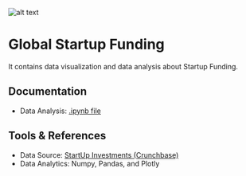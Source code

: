 ![alt text](img/tokopedia2.png)

# Global Startup Funding
It contains data visualization and data analysis about Startup Funding.

## Documentation
- Data Analysis: [.ipynb file]()

## Tools & References
- Data Source: [StartUp Investments (Crunchbase)](https://www.kaggle.com/arindam235/startup-investments-crunchbase)
- Data Analytics: Numpy, Pandas, and Plotly
